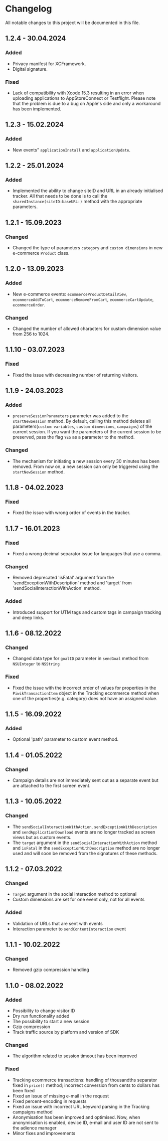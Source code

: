 # Changelog
All notable changes to this project will be documented in this file.

## 1.2.4 - 30.04.2024

### Added
- Privacy manifest for XCFramework.
- Digital signature.

### Fixed
- Lack of compatibility with Xcode 15.3 resulting in an error when uploading applications to AppStoreConnect or Testflight. Please note that the problem is due to a bug on Apple's side and only a workaround has been implemented.

## 1.2.3 - 15.02.2024

### Added
- New events" `applicationInstall` and `applicationUpdate`.

## 1.2.2 - 25.01.2024

### Added
- Implemented the ability to change siteID and URL in an already initialised tracker. All that needs to be done is to call the `sharedInstance(siteID:baseURL:)` method with the appropriate parameters.

## 1.2.1 - 15.09.2023

### Changed
- Changed the type of parameters `category` and `custom dimensions` in new e-commerce `Product` class.

## 1.2.0 - 13.09.2023

### Added
- New e-commerce events: `ecommerceProductDetailView`, `ecommerceAddToCart`, `ecommerceRemoveFromCart`, `ecommerceCartUpdate`, `ecommerceOrder`.

### Changed
- Changed the number of allowed characters for custom dimension value from 256 to 1024.

## 1.1.10 - 03.07.2023

### Fixed
- Fixed the issue with decreasing number of returning visitors.

## 1.1.9 - 24.03.2023

### Added
- `preserveSessionParameters` parameter was added to the `startNewSession` method. By default, calling this method deletes all parameters(`custom variables`, `custom dimensions`, `campaigns`) of the current session. If you want the parameters of the current session to be preserved, pass the flag `YES` as a parameter to the method.

### Changed
- The mechanism for initiating a new session every 30 minutes has been removed. From now on, a new session can only be triggered using the `startNewSession` method.

## 1.1.8 - 04.02.2023

### Fixed
- Fixed the issue with wrong order of events in the tracker.

## 1.1.7 - 16.01.2023

### Fixed
- Fixed a wrong decimal separator issue for languages that use a comma.

### Changed
- Removed deprecated 'isFatal' argument from the 'sendExceptionWithDescription' method and 'target' from 'sendSocialInteractionWithAction' method.

### Added
- Introduced support for UTM tags and custom tags in campaign tracking and deep links.

## 1.1.6 - 08.12.2022

### Changed
- Changed data type for `goalID` parameter in `sendGoal` method from `NSUInteger` to `NSString`

### Fixed
- Fixed the issue with the incorrect order of values for properties in the `PiwikTransactionItem` object in the Tracking ecommerce method when one of the properties(e.g. category) does not have an assigned value.

## 1.1.5 - 16.09.2022

### Added
- Optional 'path' parameter to custom event method.

## 1.1.4 - 01.05.2022

### Changed
- Campaign details are not immediately sent out as a separate event but are attached to the first screen event.

## 1.1.3 - 10.05.2022

### Changed
- The `sendSocialInteractionWithAction`, `sendExceptionWithDescription` and `sendApplicationDownload` events are no longer tracked as screen views but as custom events.
- The `target` argument in the `sendSocialInteractionWithAction` method and `isFatal` in the `sendExceptionWithDescription` method are no longer used and will soon be removed from the signatures of these methods.

## 1.1.2 - 07.03.2022

### Changed
- `Target` argument in the social interaction method to optional
- Custom dimensions are set for one event only, not for all events

### Added
- Validation of URLs that are sent with events
- Interaction parameter to `sendContentInteraction` event


## 1.1.1 - 10.02.2022

### Changed
  
- Removed gzip compression handling
 
## 1.1.0 - 08.02.2022
   
### Added
- Possibility to change visitor ID
- Dry run functionality added
- The possibility to start a new session
- Gzip compression
- Track traffic source by platform and version of SDK
 
### Changed
- The algorithm related to session timeout has been improved
 
### Fixed
 
- Tracking ecommerce transactions: handling of thousandths separator fixed in `price()` method; incorrect conversion from cents to dollars has been fixed
- Fixed an issue of missing e-mail in the request
- Fixed percent-encoding in requests
- Fixed an issue with incorrect URL keyword parsing in the Tracking campaigns method
- Anonymisation has been improved and optimised. Now, when anonymisation is enabled, device ID, e-mail and user ID are not sent to the adience manager
- Minor fixes and improvements
